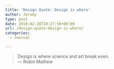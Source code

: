 ```yaml
---
title: 'Design Quote: Design is where'
author: Jeremy
type: post
date: 2010-02-28T20:27:50+00:00
url: /design-quote-design-is-where/
categories:
  - Journal

---
```

> Design is where science and art break even.    
> — Robin Mathew